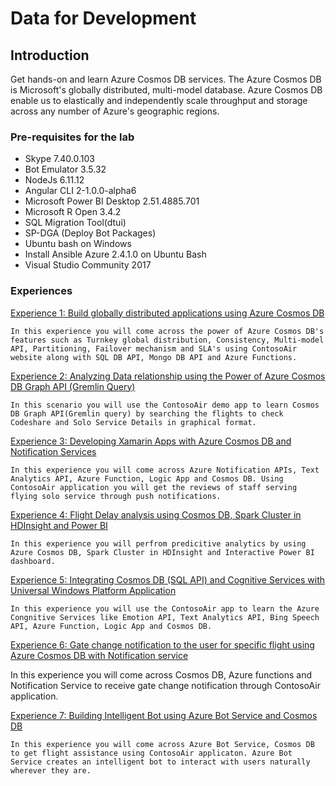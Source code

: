 # Data for Development

## Introduction

Get hands-on and learn Azure Cosmos DB services. The Azure Cosmos DB is Microsoft's globally distributed, multi-model database. Azure Cosmos DB enable us to elastically and independently scale throughput and storage across any number of Azure's geographic regions. 

### Pre-requisites for the lab ###

- Skype 7.40.0.103
- Bot Emulator 3.5.32
- NodeJs 6.11.12
- Angular CLI 2-1.0.0-alpha6
- Microsoft Power BI Desktop 2.51.4885.701
- Microsoft R Open 3.4.2
- SQL Migration Tool(dtui)
- SP-DGA (Deploy Bot Packages)
- Ubuntu bash on Windows
- Install Ansible Azure 2.4.1.0 on Ubuntu Bash
- Visual Studio Community 2017

### Experiences ###

<a href="labs/gdaexperience1/story_a_gda_using_cosmosdb/">Experience 1: Build globally distributed applications using Azure Cosmos DB</a>
    
    In this experience you will come across the power of Azure Cosmos DB's features such as Turnkey global distribution, Consistency, Multi-model API, Partitioning, Failover mechanism and SLA's using ContosoAir website along with SQL DB API, Mongo DB API and Azure Functions.
    
<a href="labs/gdaexperience2/story_a_graphapi_of_cosmosdb">Experience 2: Analyzing Data relationship using the Power of Azure Cosmos DB Graph API (Gremlin Query)</a>
    
    In this scenario you will use the ContosoAir demo app to learn Cosmos DB Graph API(Gremlin query) by searching the flights to check Codeshare and Solo Service Details in graphical format.

<a href="labs/gdaexperience3/story_a_notificationservice_with_cosmosdb">Experience 3: Developing Xamarin Apps with Azure Cosmos DB and Notification Services</a>
    
    In this experience you will come across Azure Notification APIs, Text Analytics API, Azure Function, Logic App and Cosmos DB. Using ContosoAir application you will get the reviews of staff serving flying solo service through push notifications.

<a href="labs/gdaexperience4/story_a_spark_with_cosmosdb">Experience 4: Flight Delay analysis using Cosmos DB, Spark Cluster in HDInsight and Power BI</a>

    In this experience you will perfrom predicitive analytics by using Azure Cosmos DB, Spark Cluster in HDInsight and Interactive Power BI dashboard.

<a href="labs/gdaexperience5/story_a_azurefunction_with_cosmosdb">Experience 5: Integrating Cosmos DB (SQL API) and Cognitive Services with Universal Windows Platform Application</a>

    In this experience you will use the ContosoAir app to learn the Azure Congnitive Services like Emotion API, Text Analytics API, Bing Speech API, Azure Function, Logic App and Cosmos DB.

<a href="labs/gdaexperience6/story_a_azure_notification_for_gate_change">Experience 6: Gate change notification to the user for specific flight using Azure Cosmos DB with Notification service</a>

   In this experience you will come across Cosmos DB, Azure functions and Notification Service to receive gate change notification through ContosoAir application. 

<a href="labs/gdaexperience7/story_a_azurebotservice_with_cosmosdb">Experience 7: Building Intelligent Bot using Azure Bot Service and Cosmos DB</a>

    In this experience you will come across Azure Bot Service, Cosmos DB to get flight assistance using ContosoAir applicaton. Azure Bot Service creates an intelligent bot to interact with users naturally wherever they are.



